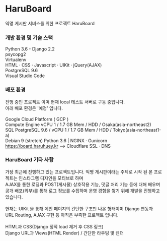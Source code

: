 # HaruBoard
익명 게시판 서비스를 위한 프로젝트 HaruBoard

### 개발 환경 및 기술 스택

Python 3.6 - Django 2.2<br/>
psycopg2<br/>
Virtualenv<br/>
HTML · CSS · Javascript · UIKit · jQuery(AJAX)<br/>
PostgreSQL 9.6<br/>
Visual Studio Code<br/>

### 배포 환경

진행 중인 프로젝트 이며 현재 local 테스트 서버로 구동 중입니다.<br/>
아래 배포 환경은 '예정' 입니다.<br/>
<br/>
Google Cloud Platform ( GCP )<br/>
Compute Engine vCPU 1 / 1.7 GB Mem / HDD / Osaka(asia-northeast2)<br/>
SQL PostgreSQL 9.6 / vCPU 1 / 1.7 GB Mem / HDD / Tokyo(asia-northeast1-a)<br/>
Debian 9 (stretch) Python 3.6 | NGINX · Gunicorn<br/>
https://board.haruhuey.kr --> Cloudflare SSL · DNS<br/>

### HaruBoard 기타 사항

가장 최근에 진행하고 있는 프로젝트입니다.
익명 게시판이라는 주제로 시작 된 본 프로젝트는 인스타그램 디자인을 모티브로 하며<br/>
AJAX를 통한 로딩과 POST(게시물) 상호작용 기능, 댓글 처리 기능 등에 대해 배우며<br/>
공개 배포(외부)를 통해 로그 정보를 수집하며 운영 경험을 쌓기 위해 개발을 진행하고<br/>
있습니다.<br/>
<br/>
현재는 UIKit 을 통해 메인 페이지의 간단한 구조만 나온 형태이며 Django 연동과<br/>
URL Routing, AJAX 구현 등 아직은 부족한 프로젝트 입니다.<br/>
<br/>
HTML과 CSS(Django 정적 load 제거 후 CSS 링크)<br/>
Django URL과 Views(HTML Render) / 간단한 라우팅 및 렌더<br/>
